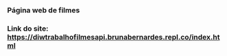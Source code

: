 ### Página web de filmes
### Link do site: https://diwtrabalhofilmesapi.brunabernardes.repl.co/index.html
